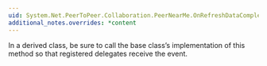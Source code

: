 ```yaml
---
uid: System.Net.PeerToPeer.Collaboration.PeerNearMe.OnRefreshDataCompleted(System.Net.PeerToPeer.Collaboration.RefreshDataCompletedEventArgs)
additional_notes.overrides: *content
---
```


<p>In a derived class, be sure to call the base class’s implementation of this method so that registered delegates receive the event.</p>


